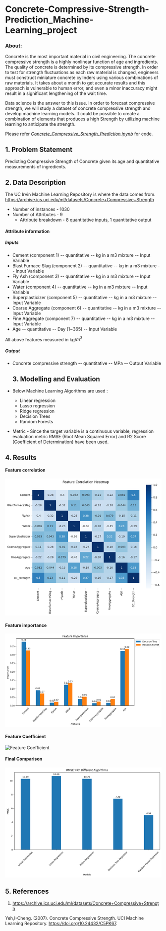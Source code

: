 # Concrete-Compressive-Strength-Prediction_Machine-Learning_project

### About:

Concrete is the most important material in civil engineering. The concrete compressive strength is a highly nonlinear function of age and ingredients. The quality of concrete is determined by its compressive strength. In order to test for strength fluctuations as each raw material is changed, engineers must construct miniature concrete cylinders using various combinations of raw materials. It takes about a month to get accurate results and this approach is vulnerable to human error, and even a minor inaccuracy might result in a significant lengthening of the wait time.

Data science is the answer to this issue. In order to forecast compressive strength, we will study a dataset of concrete compressive strength and develop machine learning models. It could be possible to create a combination of elements that produces a high Strength by utilizing machine learning to anticipate the strength.


Please refer [*Concrete_Compressive_Strength_Prediction.ipynb*](https://github.com/ShivangiRastogi1/Concrete-Compressive-Strength-Prediction-Machine-Learning/blob/main/Concrete_Compressive_Strength_Prediction_ipynb.ipynb) for code.

## 1. Problem Statement
Predicting Compressive Strength of Concrete given its age and quantitative measurements of ingredients.

## 2. Data Description

The UC Irvin Machine Learning Repository is where the data comes from.
https://archive.ics.uci.edu/ml/datasets/Concrete+Compressive+Strength

* Number of instances - 1030
* Number of Attributes - 9
  * Attribute breakdown - 8 quantitative inputs, 1 quantitative output

#### Attribute information
##### Inputs
* Cement (component 1) -- quantitative -- kg in a m3 mixture -- Input Variable
* Blast Furnace Slag (component 2) -- quantitative -- kg in a m3 mixture -- Input Variable
* Fly Ash (component 3) -- quantitative  -- kg in a m3 mixture -- Input Variable
* Water  (component 4) -- quantitative  -- kg in a m3 mixture -- Input Variable
* Superplasticizer (component 5) -- quantitative -- kg in a m3 mixture -- Input Variable
* Coarse Aggregate  (component 6) -- quantitative -- kg in a m3 mixture -- Input Variable
* Fine Aggregate (component 7)	 -- quantitative  -- kg in a m3 mixture -- Input Variable
* Age -- quantitative  -- Day (1~365) -- Input Variable

All above features measured in kg/$m^3$


##### Output
* Concrete compressive strength -- quantitative -- MPa -- Output Variable

  ## 3. Modelling and Evaluation

* Below Machine Learning Algorithms are used :
  * Linear regression
  * Lasso regression
  * Ridge regression
  * Decision Trees
  * Random Forests

* Metric - Since the target variable is a continuous variable, regression evaluation metric RMSE (Root Mean Squared Error) and R2 Score (Coefficient of Determination) have been used.

## 4. Results

#### Feature correlation
![Feature correlation](https://github.com/ShivangiRastogi1/Concrete-Compressive-Strength-Prediction-Machine-Learning/blob/main/imgs/corr.png)
#### Feature importance
![Feature importance](https://github.com/ShivangiRastogi1/Concrete-Compressive-Strength-Prediction-Machine-Learning/blob/main/imgs/feat_imp.png)
#### Feature Coefficient
![Feature Coefficient](https://github.com/ShivangiRastogi1/Concrete-Compressive-Strength-Prediction-Machine-Learning/blob/main/imgs/Feature_Coefficient.png)
#### Final Comparison
![Final Comparison](https://github.com/ShivangiRastogi1/Concrete-Compressive-Strength-Prediction-Machine-Learning/blob/main/imgs/comparision.png)


## 5. References
1. https://archive.ics.uci.edu/ml/datasets/Concrete+Compressive+Strength

Yeh,I-Cheng. (2007). Concrete Compressive Strength. UCI Machine Learning Repository. https://doi.org/10.24432/C5PK67.

